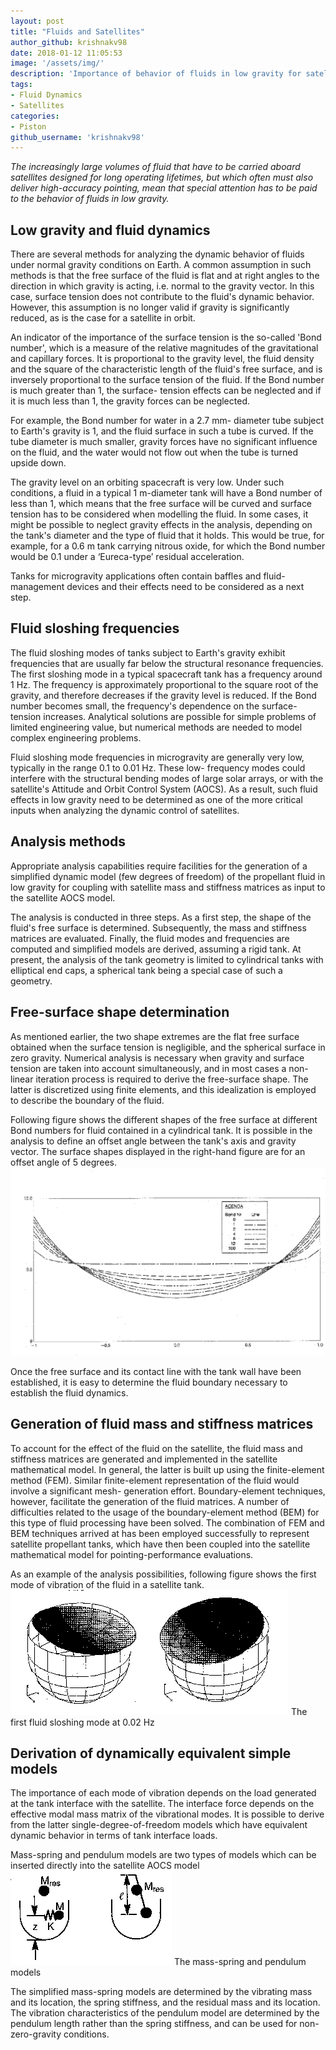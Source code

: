 ```yaml
---
layout: post
title: "Fluids and Satellites"
author_github: krishnakv98
date: 2018-01-12 11:05:53
image: '/assets/img/'
description: 'Importance of behavior of fluids in low gravity for satellites'
tags:
- Fluid Dynamics
- Satellites
categories:
- Piston
github_username: 'krishnakv98'
---
```

*The increasingly large volumes of fluid that have to be carried aboard satellites designed for long operating lifetimes, but which often must also deliver high-accuracy pointing, mean that special attention has to be paid to the behavior of fluids in low gravity.*

## Low gravity and fluid dynamics

There are several methods for analyzing the dynamic behavior of fluids under normal gravity conditions on Earth. A common assumption in such methods is that the free surface of the fluid is flat and at right angles to the direction in which gravity is acting, i.e. normal to the gravity vector. In this case, surface tension does not contribute to the fluid's dynamic behavior. However, this assumption is no longer valid if gravity is significantly reduced, as is the case for a satellite in orbit.

An indicator of the importance of the surface tension is the so-called 'Bond number', which is a measure of the relative magnitudes of the gravitational and capillary forces. It is proportional to the gravity level, the fluid density and the square of the characteristic length of the fluid's free surface, and is inversely proportional to the surface tension of the fluid. If the Bond number is much greater than 1, the surface- tension effects can be neglected and if it is much less than 1, the gravity forces can be neglected.

For example, the Bond number for water in a 2.7 mm- diameter tube subject to Earth's gravity is 1, and the fluid surface in such a tube is curved. If the tube diameter is much smaller, gravity forces have no significant influence on the fluid, and the water would not flow out when the tube is turned upside down.

The gravity level on an orbiting spacecraft is very low. Under such conditions, a fluid in a typical 1 m-diameter tank will have a Bond number of less than 1, which means that the free surface will be curved and surface tension has to be considered when modelling the fluid. In some cases, it might be possible to neglect gravity effects in the analysis, depending on the tank's diameter and the type of fluid that it holds. This would be true, for example, for a 0.6 m tank carrying nitrous oxide, for which the Bond number would be 0.1 under a ‘Eureca-type’ residual acceleration.

Tanks for microgravity applications often contain baffles and fluid-management devices and their effects need to be considered as a next step.

## Fluid sloshing frequencies

The fluid sloshing modes of tanks subject to Earth's gravity exhibit frequencies that are usually far below the structural resonance frequencies. The first sloshing mode in a typical spacecraft tank has a frequency around 1 Hz. The frequency is approximately proportional to the square root of the gravity, and therefore decreases if the gravity level is reduced. If the Bond number becomes small, the frequency's dependence on the surface-tension increases. Analytical solutions are possible for simple problems of limited engineering value, but numerical methods are needed to model complex engineering problems.

Fluid sloshing mode frequencies in microgravity are generally very low, typically in the range 0.1 to 0.01 Hz. These low- frequency modes could interfere with the structural bending modes of large solar arrays, or with the satellite's Attitude and Orbit Control System (AOCS). As a result, such fluid effects in low gravity need to be determined as one of the more critical inputs when analyzing the dynamic control of satellites.

## Analysis methods

Appropriate analysis capabilities require facilities for the generation of a simplified dynamic model (few degrees of freedom) of the propellant fluid in low gravity for coupling with satellite mass and stiffness matrices as input to the satellite AOCS model.

The analysis is conducted in three steps. As a first step, the shape of the fluid's free surface is determined. Subsequently, the mass and stiffness matrices are evaluated. Finally, the fluid modes and frequencies are computed and simplified models are derived, assuming a rigid tank. At present, the analysis of the tank geometry is limited to cylindrical tanks with elliptical end caps, a spherical tank being a special case of such a geometry.

## Free-surface shape determination

As mentioned earlier, the two shape extremes are the flat free surface obtained when the surface tension is negligible, and the spherical surface in zero gravity. Numerical analysis is necessary when gravity and surface tension are taken into account simultaneously, and in most cases a non-linear iteration process is required to derive the free-surface shape. The latter is discretized using finite elements, and this idealization is employed to describe the boundary of the fluid.

Following figure shows the different shapes of the free surface at different Bond numbers for fluid contained in a cylindrical tank. It is possible in the analysis to define an offset angle between the tank's axis and gravity vector. The surface shapes displayed in the right-hand figure are for an offset angle of 5 degrees.
![bionic](/blog/assets/img/fluids-and-satellites/1.gif)

Once the free surface and its contact line with the tank wall have been established, it is easy to determine the fluid boundary necessary to establish the fluid dynamics.

## Generation of fluid mass and stiffness matrices

To account for the effect of the fluid on the satellite, the fluid mass and stiffness matrices are generated and implemented in the satellite mathematical model. In general, the latter is built up using the finite-element method (FEM). Similar finite-element representation of the fluid would involve a significant mesh- generation effort. Boundary-element techniques, however, facilitate the generation of the fluid matrices. A number of difficulties related to the usage of the boundary-element method (BEM) for this type of fluid processing have been solved. The combination of FEM and BEM techniques arrived at has been employed successfully to represent satellite propellant tanks, which have then been coupled into the satellite mathematical model for pointing-performance
evaluations.

As an example of the analysis possibilities, following figure shows the first mode of vibration of the fluid in a satellite tank.
![bionic](/blog/assets/img/fluids-and-satellites/2.gif)
The first fluid sloshing mode at 0.02 Hz

## Derivation of dynamically equivalent simple models

The importance of each mode of vibration depends on the load generated at the tank interface with the satellite. The interface force depends on the effective modal mass matrix of the vibrational modes. It is possible to derive from the latter single-degree-of-freedom models which have equivalent dynamic behavior in terms of tank interface loads.

Mass-spring and pendulum models are two types of models which can be inserted directly into the satellite AOCS model
![bionic](/blog/assets/img/fluids-and-satellites/3.gif)
The mass-spring and pendulum models

The simplified mass-spring models are determined by the vibrating mass and its location, the spring stiffness, and the residual mass and its location. The vibration characteristics of the pendulum model are determined by the pendulum length rather than the spring stiffness, and can be used for non-zero-gravity conditions.
